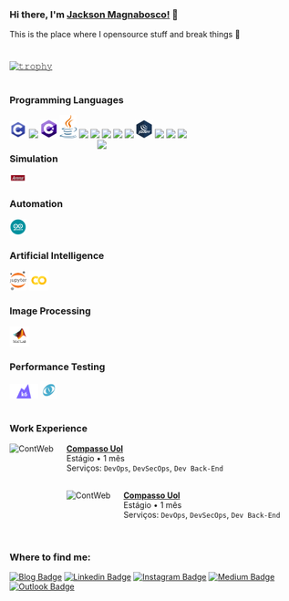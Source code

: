 ### Hi there, I'm [Jackson Magnabosco!](https://jacksonn455.github.io/) 👋

This is the place where I opensource stuff and break things 🤣

#

[![𝚝𝚛𝚘𝚙𝚑𝚢](https://github-profile-trophy.vercel.app/?username=jacksonn455&column=8&margin-w=15&margin-h=15&no-bg=true&no-frame=true&theme=juicyfresh)](https://github.com/jacksonn455)

#

### Programming Languages

<img src = 'https://github.com/jacksonn455/jacksonn455/blob/master/c.png' width='30'/> <img src = 'https://github.com/MarikIshtar007/MarikIshtar007/blob/master/images/cpp.svg' width='30'/> <img src = 'https://github.com/jacksonn455/jacksonn455/blob/master/C_Sharp_logo.svg' width='30'/> <img src = 'https://github.com/jacksonn455/jacksonn455/blob/master/java.png' width='30'/> <img src = 'https://github.com/MarikIshtar007/MarikIshtar007/blob/master/images/python2.png' height='30'/> <img src = 'https://github.com/MarikIshtar007/MarikIshtar007/blob/master/images/flutter-logo.svg' width='30'/> <img src = 'https://github.com/MarikIshtar007/MarikIshtar007/blob/master/images/html.svg' width='30'/> <img src = 'https://github.com/MarikIshtar007/MarikIshtar007/blob/master/images/css.svg' width='30'/> <img src = 'https://github.com/MarikIshtar007/MarikIshtar007/blob/master/images/js.svg' width='30'/> 
<img src = 'https://github.com/jacksonn455/jacksonn455/blob/master/jquery.png' width='30'/> <img src = 'https://github.com/MarikIshtar007/MarikIshtar007/blob/master/images/bootstrap.svg' width='33'/> <img src = 'https://github.com/MarikIshtar007/MarikIshtar007/blob/master/images/sql.svg' width='30'/> <img src = 'https://github.com/MarikIshtar007/MarikIshtar007/blob/master/images/git.svg' width='30'/>
<img width="350" align="right" src="https://github-readme-stats.vercel.app/api/top-langs/?username=jacksonn455&langs_count=20"/>

### Simulation
<img src = 'https://github.com/jacksonn455/jacksonn455/blob/master/2020-10-15%2009_33_19-Window.png' width='30'/>

### Automation
<img src = 'https://github.com/jacksonn455/jacksonn455/blob/master/arduino.png' width='30'/>

### Artificial Intelligence
<img src = 'https://github.com/jacksonn455/jacksonn455/blob/master/jupyter.png' width='30'/> <img src = 'https://github.com/jacksonn455/jacksonn455/blob/master/colab.png' width='35'/>

### Image Processing
<img src = 'https://github.com/jacksonn455/jacksonn455/blob/master/matlab.png' width='35'/>

### Performance Testing
<img src = 'https://github.com/jacksonn455/jacksonn455/blob/master/k6logo.png' width='50'/> <img src = 'https://github.com/jacksonn455/jacksonn455/blob/master/load.png' width='30'/>
<br/>

#

### Work Experience

[<img align="left" height="100px" width="100px" alt="ContWeb" src="https://media-exp1.licdn.com/dms/image/C4E0BAQHCtAMn01UMGQ/company-logo_200_200/0/1621354097823?e=1640217600&v=beta&t=zEKXn_4Kdu9Hf8BOXrNBYkb5WrLWADVHbJhjqrSgA8U"/>](https://compassouol.com/)

[**Compasso Uol**](https://compassouol.com/) \
 Estágio • 1 mês\
Serviços: `DevOps`, `DevSecOps`, `Dev Back-End`\
<br/>

[<img align="left" height="100px" width="100px" alt="ContWeb" src="https://media-exp1.licdn.com/dms/image/C4E0BAQHCtAMn01UMGQ/company-logo_200_200/0/1621354097823?e=1640217600&v=beta&t=zEKXn_4Kdu9Hf8BOXrNBYkb5WrLWADVHbJhjqrSgA8U"/>](https://compassouol.com/)

[**Compasso Uol**](https://compassouol.com/) \
 Estágio • 1 mês\
Serviços: `DevOps`, `DevSecOps`, `Dev Back-End`\
<br/>

#

<h3>Where to find me:</h3>

[![Blog Badge](https://img.shields.io/badge/Blog-jacksonn455.github.io-black)](https://jacksonn455.github.io/)
[![Linkedin Badge](https://img.shields.io/badge/-LinkedIn-blue?style=flat-square&logo=Linkedin&logoColor=white&link=https://www.linkedin.com/in/jackson-felipe-magnabosco-b0a48798/)](https://www.linkedin.com/in/jackson-felipe-magnabosco-b0a48798/)
[![Instagram Badge](https://img.shields.io/badge/-Instagram-purple?style=flat-square&logo=Instagram&logoColor=white&link=https://www.instagram.com/jacksonn455/)](https://www.instagram.com/jacksonn455/)
[![Medium Badge](https://img.shields.io/badge/-Medium-black?style=flat-square&logo=Medium&logoColor=white&link=https://medium.com/@soichiro.jacson)](https://medium.com/@soichiro.jacson)
[![Outlook Badge](https://img.shields.io/badge/-jacksonmagnabosco%40hotmail.com-blue?style=flat-square&logo=Windows&logoColor=white&link=mailto:jacksonmagnabosco@hotmail.com)](mailto:jacksonmagnabosco@hotmail.com)

